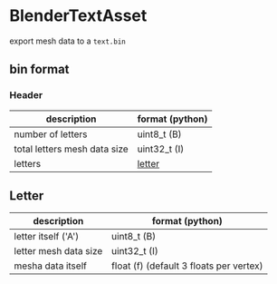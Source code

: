# BlenderTextAsset

export mesh data to a `text.bin`

## bin format

### Header

description                     | format (python)
------------------------------- | -------------
number of letters               | uint8_t (B) 
total letters mesh data size    | uint32_t (I)
letters                         | [letter](#letter)

## Letter

description                     | format (python)
------------------------------- | -------------
letter itself ('A')             | uint8_t (B)
letter mesh data size           | uint32_t (I)
mesha data itself               | float (f) (default 3 floats per vertex)
